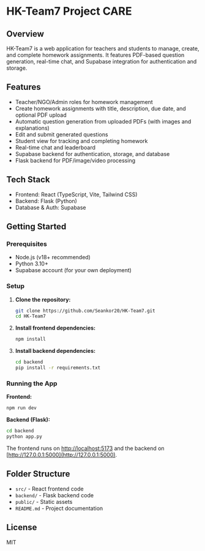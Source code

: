 # HK-Team7 Project CARE

## Overview
HK-Team7 is a web application for teachers and students to manage, create, and complete homework assignments. It features PDF-based question generation, real-time chat, and Supabase integration for authentication and storage.

## Features
- Teacher/NGO/Admin roles for homework management
- Create homework assignments with title, description, due date, and optional PDF upload
- Automatic question generation from uploaded PDFs (with images and explanations)
- Edit and submit generated questions
- Student view for tracking and completing homework
- Real-time chat and leaderboard
- Supabase backend for authentication, storage, and database
- Flask backend for PDF/image/video processing

## Tech Stack
- Frontend: React (TypeScript, Vite, Tailwind CSS)
- Backend: Flask (Python)
- Database & Auth: Supabase

## Getting Started

### Prerequisites
- Node.js (v18+ recommended)
- Python 3.10+
- Supabase account (for your own deployment)

### Setup
1. **Clone the repository:**
   ```sh
   git clone https://github.com/Seankor20/HK-Team7.git
   cd HK-Team7
   ```
2. **Install frontend dependencies:**
   ```sh
   npm install
   ```
3. **Install backend dependencies:**
   ```sh
   cd backend
   pip install -r requirements.txt
   ```

### Running the App
**Frontend:**
```sh
npm run dev
```
**Backend (Flask):**
```sh
cd backend
python app.py
```

The frontend runs on [http://localhost:5173](http://localhost:5173) and the backend on [http://127.0.0.1:5000](http://127.0.0.1:5000).

## Folder Structure
- `src/` - React frontend code
- `backend/` - Flask backend code
- `public/` - Static assets
- `README.md` - Project documentation

## License
MIT
